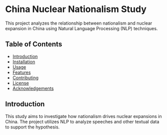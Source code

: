 # China Nuclear Nationalism Study
This project analyzes the relationship between nationalism and nuclear expansion in China using Natural Language Processing (NLP) techniques.
## Table of Contents
- [Introduction](#introduction)
- [Installation](#installation)
- [Usage](#usage)
- [Features](#features)
- [Contributing](#contributing)
- [License](#license)
- [Acknowledgements](#acknowledgements)

## Introduction
This study aims to investigate how nationalism drives nuclear expansions in China. The project utilizes NLP to analyze speeches and other textual data to support the hypothesis.
